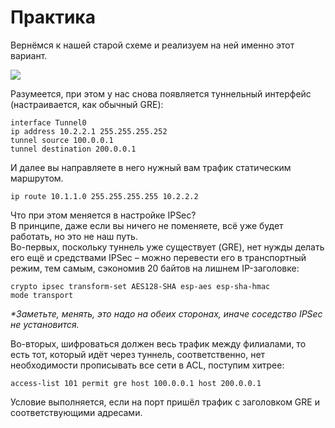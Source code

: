 # Практика


Вернёмся к нашей старой схеме и реализуем на ней именно этот вариант.

![](http://img-fotki.yandex.ru/get/6437/83739833.23/0_abb6a_4785c65b_XL.jpg)

Разумеется, при этом у нас снова появляется туннельный интерфейс \(настраивается, как обычный GRE\):

```text
interface Tunnel0
ip address 10.2.2.1 255.255.255.252
tunnel source 100.0.0.1
tunnel destination 200.0.0.1
```

И далее вы направляете в него нужный вам трафик статическим маршрутом.

```text
ip route 10.1.1.0 255.255.255.255 10.2.2.2
```

Что при этом меняется в настройке IPSec?  
В принципе, даже если вы ничего не поменяете, всё уже будет работать, но это не наш путь.  
Во-первых, поскольку туннель уже существует \(GRE\), нет нужды делать его ещё и средствами IPSec – можно перевести его в транспортный режим, тем самым, сэкономив 20 байтов на лишнем IP-заголовке:

```text
crypto ipsec transform-set AES128-SHA esp-aes esp-sha-hmac
mode transport
```

_\*Заметьте, менять, это надо на обеих сторонах, иначе соседство IPSec не установится._

Во-вторых, шифроваться должен весь трафик между филиалами, то есть тот, который идёт через туннель, соответственно, нет необходимости прописывать все сети в ACL, поступим хитрее:

```text
access-list 101 permit gre host 100.0.0.1 host 200.0.0.1
```

Условие выполняется, если на порт пришёл трафик с заголовком GRE и соответствующими адресами.
